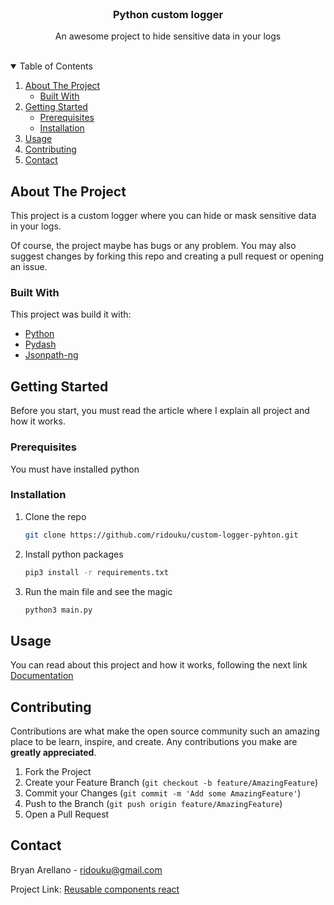 <br />
<p align="center">

<h3 align="center">Python custom logger</h3>

  <p align="center">
    An awesome project to hide sensitive data in your logs 
    <br /> 
    <br />
    </p>

<!-- TABLE OF CONTENTS -->
<details open="open">
  <summary>Table of Contents</summary>
  <ol>
    <li>
      <a href="#about-the-project">About The Project</a>
      <ul>
        <li><a href="#built-with">Built With</a></li>
      </ul>
    </li>
    <li>
      <a href="#getting-started">Getting Started</a>
      <ul>
        <li><a href="#prerequisites">Prerequisites</a></li>
        <li><a href="#installation">Installation</a></li>
      </ul>
    </li>
    <li><a href="#usage">Usage</a></li>
    <li><a href="#contributing">Contributing</a></li>
    <li><a href="#contact">Contact</a></li>
</ol>
</details>

<!-- ABOUT THE PROJECT -->

## About The Project

This project is a custom logger where you can hide or mask sensitive data in your logs.

Of course, the project maybe has bugs or any problem. You may also suggest changes by forking this repo and creating a pull request or opening an issue. 

### Built With

This project was build it with:

- [Python](https://www.python.org)
- [Pydash](https://pydash.readthedocs.io/en/latest/)
- [Jsonpath-ng](https://pypi.org/project/jsonpath-ng/)

<!-- GETTING STARTED -->

## Getting Started

Before you start, you must read the article where I explain all project and how it works.

### Prerequisites

You must have installed python

### Installation

1. Clone the repo
   ```sh
   git clone https://github.com/ridouku/custom-logger-pyhton.git
   ```
2. Install python packages
   ```sh
   pip3 install -r requirements.txt
   ```
3. Run the main file and see the magic
   ```sh
   python3 main.py
   ```

<!-- USAGE EXAMPLES -->

## Usage

You can read about this project and how it works, following the next link [Documentation](https://example.com)

<!-- CONTRIBUTING -->

## Contributing

Contributions are what make the open source community such an amazing place to be learn, inspire, and create. Any contributions you make are **greatly appreciated**.

1. Fork the Project
2. Create your Feature Branch (`git checkout -b feature/AmazingFeature`)
3. Commit your Changes (`git commit -m 'Add some AmazingFeature'`)
4. Push to the Branch (`git push origin feature/AmazingFeature`)
5. Open a Pull Request

<!-- CONTACT -->

## Contact

Bryan Arellano - ridouku@gmail.com

Project Link: [Reusable components react](https://github.com/ridouku/reusable-components-react)
